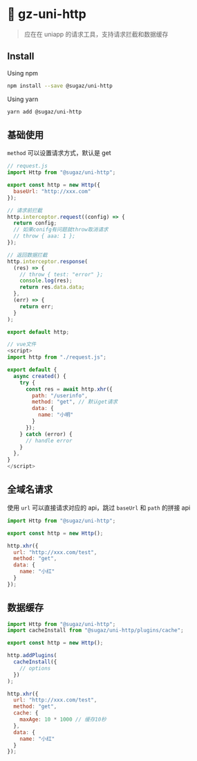 # :rocket: gz-uni-http

> 应在在 uniapp 的请求工具，支持请求拦截和数据缓存

## Install

Using npm

```sh
npm install --save @sugaz/uni-http
```

Using yarn

```sh
yarn add @sugaz/uni-http
```

## 基础使用

`method` 可以设置请求方式，默认是 get

```js
// request.js
import Http from "@sugaz/uni-http";

export const http = new Http({
  baseUrl: "http://xxx.com"
});

// 请求前拦截
http.interceptor.request((config) => {
  return config;
  // 如果conifg有问题就throw取消请求
  // throw { aaa: 1 };
});

// 返回数据拦截
http.interceptor.response(
  (res) => {
    // throw { test: "error" };
    console.log(res);
    return res.data.data;
  },
  (err) => {
    return err;
  }
);

export default http;
```

```js
// vue文件
<script>
import http from "./request.js";

export default {
  async created() {
    try {
      const res = await http.xhr({
        path: "/userinfo",
        method: "get", // 默认get请求
        data: {
          name: "小明"
        }
      });
    } catch (error) {
      // handle error
    }
  },
}
</script>
```

## 全域名请求

使用 `url` 可以直接请求对应的 api，跳过 `baseUrl` 和 `path` 的拼接 api

```js
import Http from "@sugaz/uni-http";

export const http = new Http();

http.xhr({
  url: "http://xxx.com/test",
  method: "get",
  data: {
    name: "小红"
  }
});
```

## 数据缓存

```js
import Http from "@sugaz/uni-http";
import cacheInstall from "@sugaz/uni-http/plugins/cache";

export const http = new Http();

http.addPlugins(
  cacheInstall({
    // options
  })
);

http.xhr({
  url: "http://xxx.com/test",
  method: "get",
  cache: {
    maxAge: 10 * 1000 // 缓存10秒
  },
  data: {
    name: "小红"
  }
});
```
